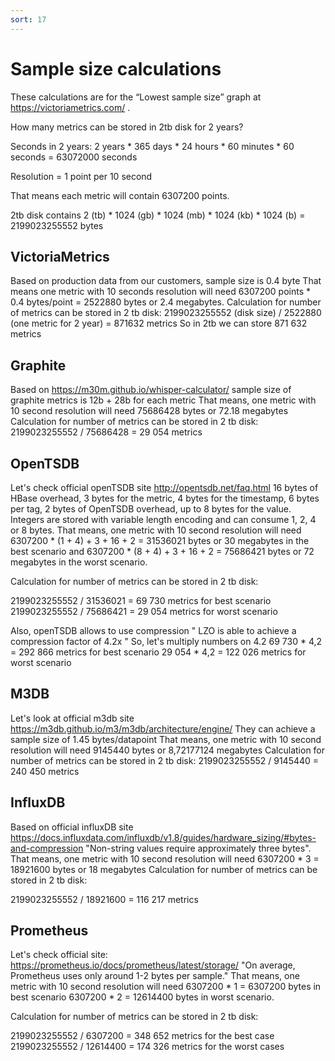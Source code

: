 ```yaml
---
sort: 17
---
```


# Sample size calculations

These calculations are for the “Lowest sample size” graph at https://victoriametrics.com/ .

How many metrics can be stored in 2tb disk for 2 years?

Seconds in 2 years:
2 years * 365 days * 24 hours * 60 minutes * 60 seconds = 63072000 seconds

Resolution = 1 point per 10 second

That means each metric will contain 6307200 points.

2tb disk contains
2 (tb) * 1024 (gb) * 1024 (mb) * 1024 (kb) * 1024 (b)  = 2199023255552 bytes

## VictoriaMetrics
Based on production data from our customers, sample size is 0.4 byte
That means one metric with 10 seconds resolution will need
6307200 points * 0.4 bytes/point = 2522880 bytes or 2.4 megabytes.
Calculation for number of metrics can be stored in 2 tb disk:
2199023255552 (disk size) / 2522880 (one metric for 2 year) = 871632 metrics
So in 2tb we can store 871 632 metrics

## Graphite
Based on https://m30m.github.io/whisper-calculator/ sample size of graphite metrics is 12b + 28b for each metric
That means, one metric with 10 second resolution will need 75686428 bytes or 72.18 megabytes
Calculation for number of metrics can be stored in 2 tb disk:
2199023255552 / 75686428 = 29 054 metrics

## OpenTSDB
Let's check official openTSDB site
http://opentsdb.net/faq.html
16 bytes of HBase overhead, 3 bytes for the metric, 4 bytes for the timestamp, 6 bytes per tag, 2 bytes of OpenTSDB overhead, up to 8 bytes for the value. Integers are stored with variable length encoding and can consume 1, 2, 4 or 8 bytes.
That means, one metric with 10 second resolution will need
6307200 * (1 + 4) + 3 + 16 + 2 = 31536021 bytes or 30 megabytes in the best scenario and
6307200 * (8 + 4) + 3 + 16 + 2 = 75686421 bytes or 72 megabytes in the worst scenario.

Calculation for number of metrics can be stored in 2 tb disk:

2199023255552 / 31536021  = 69 730 metrics for best scenario
2199023255552 / 75686421 = 29 054 metrics for worst scenario

Also, openTSDB allows to use compression
" LZO is able to achieve a compression factor of 4.2x "
So, let's multiply numbers on 4.2
69 730 * 4,2 = 292 866 metrics for best scenario
29 054 * 4,2 = 122 026 metrics for worst scenario

## M3DB
Let's look at official m3db site https://m3db.github.io/m3/m3db/architecture/engine/
They can achieve a sample size of 1.45 bytes/datapoint
That means, one metric with 10 second resolution will need 9145440 bytes or 8,72177124 megabytes
Calculation for number of metrics can be stored in 2 tb disk:
2199023255552 / 9145440  = 240 450 metrics

## InfluxDB
Based on official influxDB site https://docs.influxdata.com/influxdb/v1.8/guides/hardware_sizing/#bytes-and-compression
"Non-string values require approximately three bytes". That means, one metric with 10 second resolution will need
6307200 * 3 = 18921600 bytes or 18 megabytes
Calculation for number of metrics can be stored in 2 tb disk:

2199023255552 / 18921600 = 116 217 metrics

## Prometheus
Let's check official site: https://prometheus.io/docs/prometheus/latest/storage/
"On average, Prometheus uses only around 1-2 bytes per sample."
That means, one metric with 10 second resolution will need
6307200 * 1 = 6307200 bytes in best scenario
6307200 * 2 = 12614400 bytes in worst scenario.

Calculation for number of metrics can be stored in 2 tb disk:

2199023255552 / 6307200  = 348 652 metrics for the best case
2199023255552 / 12614400 = 174 326 metrics for the worst cases
